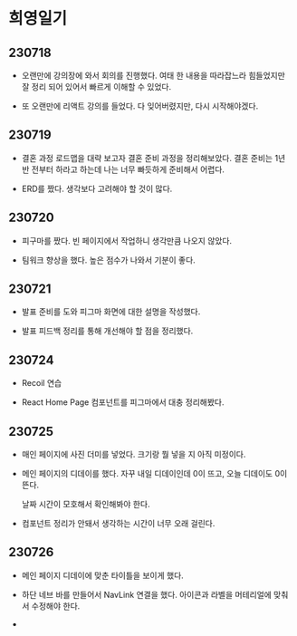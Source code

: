 # 희영일기

## 230718

- 오랜만에 강의장에 와서 회의를 진행했다. 여태 한 내용을 따라잡느라 힘들었지만 잘 정리 되어 있어서 빠르게 이해할 수 있었다.

- 또 오랜만에 리액트 강의를 들었다. 다 잊어버렸지만, 다시 시작해야겠다.

## 230719

- 결혼 과정 로드맵을 대략 보고자 결혼 준비 과정을 정리해보았다. 결혼 준비는 1년 반 전부터 하라고 하는데 나는 너무 빠듯하게 준비해서 어렵다.

- ERD를 짰다. 생각보다 고려해야 할 것이 많다.

## 230720

- 피구마를 짰다. 빈 페이지에서 작업하니 생각만큼 나오지 않았다.

- 팀워크 향상을 했다. 높은 점수가 나와서 기분이 좋다.

## 230721

- 발표 준비를 도와 피그마 화면에 대한 설명을 작성했다.

- 발표 피드백 정리를 통해 개선해야 할 점을 정리했다.

## 230724

- Recoil 연습

- React Home Page 컴포넌트를 피그마에서 대충 정리해봤다.

## 230725

- 매인 페이지에 사진 더미를 넣었다. 크기랑 뭘 넣을 지 아직 미정이다.

- 메인 페이지의 디데이를 했다. 자꾸 내일 디데이인데 0이 뜨고, 오늘 디데이도 0이 뜬다.
  
  날짜 시간이 모호해서 확인해봐야 한다.

- 컴포넌트 정리가 안돼서 생각하는 시간이 너무 오래 걸린다.

## 230726

- 메인 페이지 디데이에 맞춘 타이틀을 보이게 했다.

- 하단 네브 바를 만들어서 NavLink 연결을 했다. 아이콘과 라벨을 머테리얼에 맞춰서 수정해야 한다.

- 

